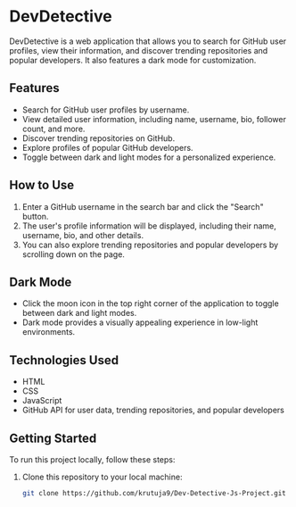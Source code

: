 # DevDetective

DevDetective is a web application that allows you to search for GitHub user profiles, view their information, and discover trending repositories and popular developers. It also features a dark mode for customization.

## Features

- Search for GitHub user profiles by username.
- View detailed user information, including name, username, bio, follower count, and more.
- Discover trending repositories on GitHub.
- Explore profiles of popular GitHub developers.
- Toggle between dark and light modes for a personalized experience.

## How to Use

1. Enter a GitHub username in the search bar and click the "Search" button.
2. The user's profile information will be displayed, including their name, username, bio, and other details.
3. You can also explore trending repositories and popular developers by scrolling down on the page.

## Dark Mode

- Click the moon icon in the top right corner of the application to toggle between dark and light modes.
- Dark mode provides a visually appealing experience in low-light environments.

## Technologies Used

- HTML
- CSS
- JavaScript
- GitHub API for user data, trending repositories, and popular developers

## Getting Started

To run this project locally, follow these steps:

1. Clone this repository to your local machine:

   ```bash
   git clone https://github.com/krutuja9/Dev-Detective-Js-Project.git
